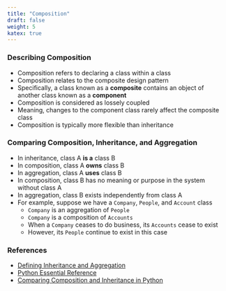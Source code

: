 ```yaml
---
title: "Composition"
draft: false
weight: 5
katex: true
---
```


### Describing Composition
- Composition refers to declaring a class within a class
- Composition relates to the composite design pattern
- Specifically, a class known as a **composite** contains an object of another class known as a **component**
- Composition is considered as lossely coupled
- Meaning, changes to the component class rarely affect the composite class
- Composition is typically more flexible than inheritance

### Comparing Composition, Inheritance, and Aggregation
- In inheritance, class A **is a** class B
- In composition, class A **owns** class B
- In aggregation, class A **uses** class B
- In composition, class B has no meaning or purpose in the system without class A
- In aggregation, class B exists independently from class A
- For example, suppose we have a `Company`, `People`, and `Account` class
	- `Company` is an aggregation of `People`
	- `Company` is a composition of `Accounts`
	- When a `Company` ceases to do business, its `Accounts` cease to exist
	- However, its `People` continue to exist in this case

### References
- [Defining Inheritance and Aggregation](https://softwareengineering.stackexchange.com/a/61527)
- [Python Essential Reference](http://index-of.co.uk/Python/Python%20Essential%20Reference,%20Fourth%20Edition.pdf)
- [Comparing Composition and Inheritance in Python](https://realpython.com/inheritance-composition-python/)
